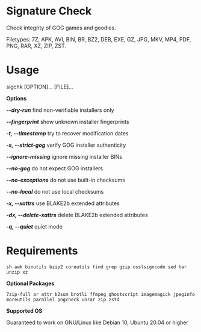 # Signature Check
Check integrity of GOG games and goodies.

Filetypes: 7Z, APK, AVI, BIN, BR, BZ2, DEB, EXE, GZ, JPG, MKV, MP4, PDF, PNG, RAR, XZ, ZIP, ZST.

# Usage
sigchk [OPTION]... [FILE]...

**Options** 

***--dry-run*** find non-verifiable installers only

***--fingerprint*** show unknown installer fingerprints

***-t, --timestamp*** try to recover modification dates

***-s, --strict-gog*** verify GOG installer authenticity

***--ignore-missing*** ignore missing installer BINs

***--no-gog*** do not expect GOG installers

***--no-exceptions*** do not use built-in checksums

***--no-local*** do not use local checksums

***-x, --xattrs*** use BLAKE2b extended attributes

***-dx, --delete-xattrs*** delete BLAKE2b extended attributes
        
***-q, --quiet*** quiet mode

# Requirements
`sh awk binutils bzip2 coreutils find grep gzip osslsigncode sed tar unzip xz`

**Optional Packages**

`7zip-full ar attr b2sum brotli ffmpeg ghostscript imagemagick jpeginfo moreutils parallel pngcheck unrar zip zstd`

**Supported OS**

Guaranteed to work on GNU/Linux like Debian 10, Ubuntu 20.04 or higher
